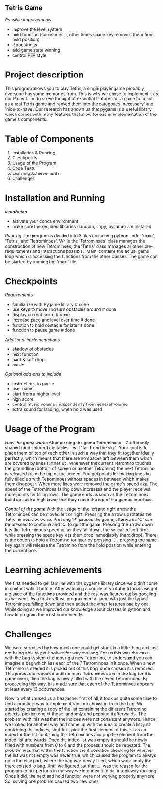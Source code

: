 ## Tetris Game 


*Possible improvements* 
- improve the level system 
- hold function (sometimes c, other times space key removes them from hold position) 
- !! docstrings 
- add game state winning  
- control PEP style 
 

# Project description 

This program allows you to play Tetris, a single player game probably everyone has some memories from. This is why we chose to implement it as our Project. To do so we thought of essential features for a game to count as a real Tetris game and ranked them into the categories 'necessary' and 'nice-to-have'. Our research has shown us that pygame is a useful library which comes with many features that allow for easier implementation of the game´s components. 
 

# Table of Components 

1. Installation & Running 
2. Checkpoints 
3. Usage of the Program 
3. Code Tests 
5. Learning Achievements 
6. Challenges 


# Installation and Running 

*Installation* 
- activate your conda environment 
- make sure the required libraries (random, copy, pygame) are Installed 
 
*Running* 
The program is divided into 3 files containing python code: 'main', 'Tetris', and 'Tetrominoes'. While the 'Tetrominoes' class manages the construction of new Tetrominoes, the 'Tetris' class manages all other pre-requirements and interactions possible. 'Main' contains the actual game loop which is accessing the functions from the other classes. The game can be started by running the 'main' file. 


# Checkpoints 

*Requirements* 
- familiarize with Pygame library             # done 
- use keys to move and turn obstacles around  # done 
- display current score                       # done 
- increase pace and level over time           # done     
- function to hold obstacle for later         # done 
- function to pause game                      # done 

*Additional implementations* 
- shadow of obstacles 
- next function 
- hard & soft drop 
- music 

*Optional add-ons to include* 
- instructions to pause 
- user name 
- start from a higher level 
- high score 
- control music volume independently from general volume 
- extra sound for landing, when hold was used 


# Usage of the Program 

*How the game works* 
After starting the game Tetrominoes - 7 differently shaped (and colored) obstacles - will "fall from the sky". Your goal is to place them on top of each other in such a way that they fit together ideally perfectly, which means that there are no spaces left between them which are covered by lines further up. Whenever the current Tetromino touches the groundline (bottom of screen or another Tetromino) the next Tetromino is released from the top of the screen. You get points for making lines be fully filled up with Tetrominoes without spaces in between which makes them disappear. When more lines were removed the game's speed aka. The speed of the Tetrominoes falling down increases and the player receives more points for filling rows. The game ends as soon as the Tetrominoes build up such a high tower that they reach the top of the game’s interface.  

*Control of the game* 
With the usage of the left and right arrow the Tetrominoes can be moved left or right. Pressing the arrow up rotates the Tetrominoes clockwise. Pressing 'P' pauses the game, afterwards 'C' can be pressed to continue and 'Q' to quit the game. Pressing the arrow down lets the Tetrominoes speed up as they fall down, the so-called soft drop, while pressing the space key lets them drop immediately (hard drop). There is the option to hold a Tetromino for later by pressing 'C', pressing the same key again will release the Tetromino from the hold position while entering the current one.  


# Learning achievements 

We first needed to get familiar with the pygame library since we didn't come in contact with it before. After watching a couple of youtube tutorials we got a glance of the functions provided and the rest was figured out by googling as we went. As a first draft we programmed a game with just the typical Tetrominoes falling down and then added the other features one by one. While doing so we improved our knowledge about classes in python and how to program the most conveniently.  

 
# Challenges 

We were surprised by how much one could get stuck in a little thing and just not being able to get it solved for way too long. For us this was the case with the bag system of choosing a new Tetromino, to understand you can imagine a bag which has each of the 7 Tetrominoes in it once. When a new Tetronino is needed it is picked out of this bag, once chosen it is removed. This process is repeated until no more Tetrominoes are in the bag (or it is game over), then the bag is newly filled with the seven Tetrominoes. By proceeding this way, it is made sure that each of the Tetrominoes appears at least every 13 occurrences.  

Now to what caused us a headache: first of all, it took us quite some time to find a practical way to implement random choosing from the bag. We started by creating a copy of the list containing the different Tetromino objects, picking one of those randomly and popping it afterwards. The problem with this was that the indices were not consistent anymore. Hence, we looked for another way and came up with the idea to create a list just containing the indices, shuffle it, pick the first element of this list as an index for the list containing the Tetrominoes and pop the element from the index-list afterwards. Once the index-list was empty it should be newly filled with numbers from 0 to 6 and the process should be repeated. The problem was that within the function the if condition checking for whether the list was not empty was never true, which caused the program to always go in the else part, where the bag was newly filled, which was simply like there existed to bag. Until we figured out that .... was the reason for the program to not perform in the way we intended it to do, it took way too long. Once it did, the next and hold function were not working properly anymore. So, solving one problem caused two new ones. 